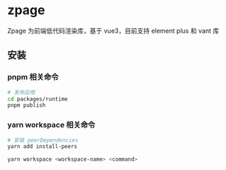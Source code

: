 # zpage

Zpage 为前端低代码渲染库，基于 vue3，目前支持 element plus 和 vant 库

## 安装

### pnpm 相关命令

```bash
# 发布应用
cd packages/runtime
pnpm publish
```

### yarn workspace 相关命令

```bash
# 安装 peerDependencies
yarn add install-peers

yarn workspace <workspace-name> <command>
```
